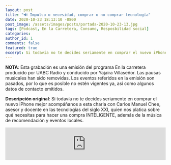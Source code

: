 ```yaml
---
layout: post
title: "🔊 Impulso o necesidad, comprar o no comprar tecnología"
date: 2020-10-23 18:13:10 -0800
post_image: /assets/images/posts/portada-2020-10-23-13.jpg
tags: [Podcast, En la Carretera, Consumo, Resposbilidad social]
categories:
author_id: 1
comments: false
featured: true
excerpt: Si todavía no te decides seriamente en comprar el nuevo iPhone mejor acompáñanos a esta charla con Carlos Manuel Chee, asesor y docente en las tecnologías del siglo XXI, quien nos platica sobre qué necesitas para hacer una compra INTELIGENTE, además de la música de recomendación y eventos locales.
---
```

**NOTA**: Esta grabación es una emisión del programa En la carretera producido por UABC Radio y conducido por Yajaira Villaseñor. Las pausas musicales han sido removidas. Los eventos referidos en la emisión son pasados, por lo que es posible no estén vigentes ya, así como algunos datos de contacto emitidos.

**Descripción original**: Si todavía no te decides seriamente en comprar el nuevo iPhone mejor acompáñanos a esta charla con Carlos Manuel Chee, asesor y docente en las tecnologías del siglo XXI, quien nos platica sobre qué necesitas para hacer una compra INTELIGENTE, además de la música de recomendación y eventos locales.

<iframe src="https://anchor.fm/tenemostecnologia/embed/episodes/Impulso-o-necesidad-comprar-o-no-comprar-tecnologa-elfvdb" height="102px" width="100%" frameborder="0" scrolling="no"></iframe>